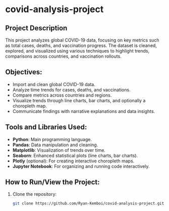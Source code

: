 # covid-analysis-project

## Project Description
This project analyzes global COVID-19 data, focusing on key metrics such as total cases, deaths, and vaccination progress. The dataset is cleaned, explored, and visualized using various techniques to highlight trends, comparisons across countries, and vaccination rollouts.

## Objectives:
- Import and clean global COVID-19 data.
- Analyze time trends for cases, deaths, and vaccinations.
- Compare metrics across countries and regions.
- Visualize trends through line charts, bar charts, and optionally a choropleth map.
- Communicate findings with narrative explanations and data insights.

## Tools and Libraries Used:
- **Python**: Main programming language.
- **Pandas**: Data manipulation and cleaning.
- **Matplotlib**: Visualization of trends over time.
- **Seaborn**: Enhanced statistical plots (line charts, bar charts).
- **Plotly** (optional): For creating interactive choropleth maps.
- **Jupyter Notebook**: For organizing and running code interactively.
  
## How to Run/View the Project:
1. Clone the repository:
   ```bash
   git clone https://github.com/Ryan-Kemboi/covid-analysis-project.git
